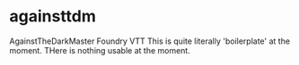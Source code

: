 # againsttdm
AgainstTheDarkMaster Foundry VTT
This is quite literally 'boilerplate' at the moment.
THere is nothing usable at the moment.
